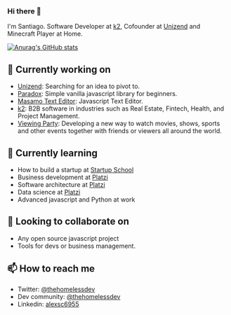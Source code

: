 ### Hi there 👋

I'm Santiago. Software Developer at [k2](https://https://k2con.com), Cofounder at [Unizend](https://github.com/Unizend) and Minecraft Player at Home.

[![Anurag's GitHub stats](https://github-readme-stats.vercel.app/api?username=alexsc6955&count_private=true&theme=dark&show_icons=true)](https://github.com/anuraghazra/github-readme-stats)

## 🔭 Currently working on
- [Unizend](https://github.com/Unizend): Searching for an idea to pivot to.
- [Paradox](https://github.com/ProjectPenrose/paradox): Simple vanilla javascript library for beginners.
- [Masamo Text Editor](https://github.com/k2con/masamo-text-editor): Javascript Text Editor.
- [k2](https://https://k2con.com): B2B software in industries such as Real Estate, Fintech, Health, and Project Management.
- [Viewing Party](https://viewingparty.net/): Developing a new way to watch movies, shows, sports and other events together with friends or viewers all around the world.

## 🌱 Currently learning
- How to build a startup at [Startup School](https://startupschool.org)
- Business development at [Platzi](https://platzi.com)
- Software architecture at [Platzi](https://platzi.com)
- Data science at [Platzi](https://platzi.com)
- Advanced javascript and Python at work

## 👯 Looking to collaborate on
- Any open source javascript project
- Tools for devs or business management.

## 📫 How to reach me
- Twitter: [@thehomelessdev](https://twitter.com/thehomelessdev)
- Dev community: [@thehomelessdev](https://dev.to/thehomelessdev)
- Linkedin: [alexsc6955](https://www.linkedin.com/in/alexsc6955/)

<!--
**alexsc6955/alexsc6955** is a ✨ _special_ ✨ repository because its `README.md` (this file) appears on your GitHub profile.

Here are some ideas to get you started:

- 🔭 I’m currently working on ...
- 🌱 I’m currently learning ...
- 👯 I’m looking to collaborate on ...
- 🤔 I’m looking for help with ...
- 💬 Ask me about ...
- 📫 How to reach me: ...
- 😄 Pronouns: ...
- ⚡ Fun fact: ...
-->
